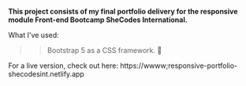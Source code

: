 **This project consists of my final portfolio delivery for the responsive module Front-end Bootcamp SheCodes International.**

What I've used:
>>Bootstrap 5 as a CSS framework. 👀

For a live version, check out here: https://wwww;responsive-portfolio-shecodesint.netlify.app
